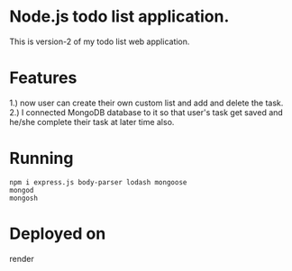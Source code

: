 # Node.js todo list application.
This is version-2 of my todo list web application. 


# Features
1.) now user can create their own custom list and add and delete the task.   
2.) I connected MongoDB database to it so that user's task get saved and he/she complete their task at later time also.   

# Running
```
npm i express.js body-parser lodash mongoose
mongod  
mongosh
```

# Deployed on 
 
render   
